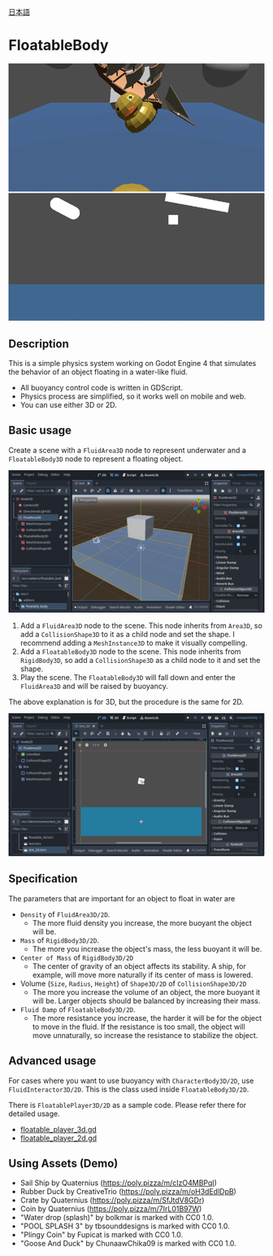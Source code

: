 [日本語](README_ja.md)

# FloatableBody
![](docs/floatable_3d.gif)
![](docs/floatable_2d.gif)

## Description
This is a simple physics system working on Godot Engine 4 that simulates the behavior of an object floating in a water-like fluid.

- All buoyancy control code is written in GDScript.
- Physics process are simplified, so it works well on mobile and web.
- You can use either 3D or 2D.

## Basic usage
Create a scene with a `FluidArea3D` node to represent underwater and a `FloatableBody3D` node to represent a floating object.

![](docs/basic_usage_3d.png)

1. Add a `FluidArea3D` node to the scene. This node inherits from `Area3D`, so add a `CollisionShape3D` to it as a child node and set the shape. I recommend adding a `MeshInstance3D` to make it visually compelling.
2. Add a `FloatableBody3D` node to the scene. This node inherits from `RigidBody3D`, so add a `CollisionShape3D` as a child node to it and set the shape.
3. Play the scene. The `FloatableBody3D` will fall down and enter the `FluidArea3D` and will be raised by buoyancy.

The above explanation is for 3D, but the procedure is the same for 2D.

![](docs/basic_usage_2d.png)

## Specification
The parameters that are important for an object to float in water are
- `Density` of `FluidArea3D/2D`.
  - The more fluid density you increase, the more buoyant the object will be.
- `Mass` of `RigidBody3D/2D`.
  - The more you increase the object's mass, the less buoyant it will be.
- `Center of Mass` of `RigidBody3D/2D`
  - The center of gravity of an object affects its stability. A ship, for example, will move more naturally if its center of mass is lowered.
- Volume (`Size`, `Radius`, `Height`) of `Shape3D/2D` of `CollisionShape3D/2D`
  - The more you increase the volume of an object, the more buoyant it will be. Larger objects should be balanced by increasing their mass.
- `Fluid Damp` of `FloatableBody3D/2D`.
  - The more resistance you increase, the harder it will be for the object to move in the fluid. If the resistance is too small, the object will move unnaturally, so increase the resistance to stabilize the object.

## Advanced usage
For cases where you want to use buoyancy with `CharacterBody3D/2D`, use `FluidInteractor3D/2D`. This is the class used inside `FloatableBody3D/2D`.

There is `FloatablePlayer3D/2D` as a sample code. Please refer there for detailed usage.

- [floatable_player_3d.gd](addons/floatable_body/floatable_player_3d.gd)
- [floatable_player_2d.gd](addons/floatable_body/floatable_player_2d.gd)

## Using Assets (Demo)
- Sail Ship by Quaternius (https://poly.pizza/m/cIzO4MBPqI)
- Rubber Duck by CreativeTrio (https://poly.pizza/m/oH3dEdlDpB)
- Crate by Quaternius (https://poly.pizza/m/SfJtdV8GDr)
- Coin by Quaternius (https://poly.pizza/m/7IrL01B97W)
- "Water drop (splash)" by bolkmar is marked with CC0 1.0.
- "POOL SPLASH 3" by tbsounddesigns is marked with CC0 1.0.
- "Plingy Coin" by Fupicat is marked with CC0 1.0.
- "Goose And Duck" by ChunaawChika09 is marked with CC0 1.0.
